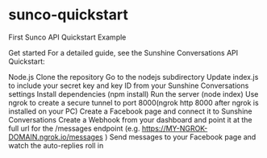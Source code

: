 # sunco-quickstart
First Sunco API Quickstart Example

Get started
For a detailed guide, see the Sunshine Conversations API Quickstart:

Node.js
Clone the repository
Go to the nodejs subdirectory
Update index.js to include your secret key and key ID from your Sunshine Conversations settings
Install dependencies (npm install)
Run the server (node index)
Use ngrok to create a secure tunnel to port 8000(ngrok http 8000 after ngrok is installed on your PC)
Create a Facebook page and connect it to Sunshine Conversations
Create a Webhook from your dashboard and point it at the full url for the /messages endpoint (e.g. https://MY-NGROK-DOMAIN.ngrok.io/messages )
Send messages to your Facebook page and watch the auto-replies roll in
